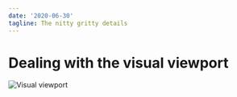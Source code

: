 ```yaml
---
date: '2020-06-30'
tagline: The nitty gritty details
---
```


# Dealing with the visual viewport

![Visual viewport](https://res.cloudinary.com/docvozwpw/image/upload/w_900/virtualviewport.png)